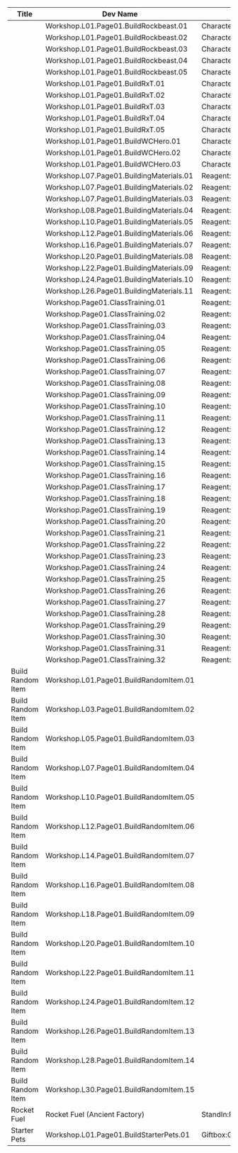 | Title | Dev Name | Item Granted | Quantity | Currency | Currency Sub Type | Price |
| ----- | -------- | ------------ | -------- | -------- | ----------------- | ----- |
|  | Workshop.L01.Page01.BuildRockbeast.01 | Character:Pet_R1_Rockbeast_Dark_T03 | -1 | GameItem | Reagent:Reagent_Pet_Rockbeast | 1 |
|  | Workshop.L01.Page01.BuildRockbeast.02 | Character:Pet_R1_Rockbeast_Fire_T03 | -1 | GameItem | Reagent:Reagent_Pet_Rockbeast | 1 |
|  | Workshop.L01.Page01.BuildRockbeast.03 | Character:Pet_R1_Rockbeast_Light_T03 | -1 | GameItem | Reagent:Reagent_Pet_Rockbeast | 1 |
|  | Workshop.L01.Page01.BuildRockbeast.04 | Character:Pet_R1_Rockbeast_Nature_T03 | -1 | GameItem | Reagent:Reagent_Pet_Rockbeast | 1 |
|  | Workshop.L01.Page01.BuildRockbeast.05 | Character:Pet_R1_Rockbeast_Water_T03 | -1 | GameItem | Reagent:Reagent_Pet_Rockbeast | 1 |
|  | Workshop.L01.Page01.BuildRxT.01 | Character:Warrior_SR2_Dark_RoboGuy_T05 | -1 | GameItem | Reagent:Reagent_RXT_Parts_Small | 100 |
|  | Workshop.L01.Page01.BuildRxT.02 | Character:Warrior_SR2_Fire_RoboGuy_T05 | -1 | GameItem | Reagent:Reagent_RXT_Parts_Small | 100 |
|  | Workshop.L01.Page01.BuildRxT.03 | Character:Warrior_SR2_Light_RoboGuy_T05 | -1 | GameItem | Reagent:Reagent_RXT_Parts_Small | 100 |
|  | Workshop.L01.Page01.BuildRxT.04 | Character:Warrior_SR2_Nature_RoboGuy_T05 | -1 | GameItem | Reagent:Reagent_RXT_Parts_Small | 100 |
|  | Workshop.L01.Page01.BuildRxT.05 | Character:Warrior_SR2_Water_RoboGuy_T05 | -1 | GameItem | Reagent:Reagent_RXT_Parts_Small | 100 |
|  | Workshop.L01.Page01.BuildWCHero.01 | Character:MartialArtist_SR2_Fire_TripleCombo_T04 | -1 | GameItem | Reagent:Reagent_WC_Hero_TripleCombo | 100 |
|  | Workshop.L01.Page01.BuildWCHero.02 | Character:MartialArtist_SR2_Nature_TripleCombo_T04 | -1 | GameItem | Reagent:Reagent_WC_Hero_TripleCombo | 100 |
|  | Workshop.L01.Page01.BuildWCHero.03 | Character:MartialArtist_SR2_Water_TripleCombo_T04 | -1 | GameItem | Reagent:Reagent_WC_Hero_TripleCombo | 100 |
|  | Workshop.L07.Page01.BuildingMaterials.01 | Reagent:Reagent_SupplyPoints_BuildingUpgrade | -1 | Other | LaborPoints | 200 |
|  | Workshop.L07.Page01.BuildingMaterials.02 | Reagent:Reagent_SupplyPoints_BuildingUpgrade | -1 | GameItem | Ore:Ore_Magicite | 10 |
|  | Workshop.L07.Page01.BuildingMaterials.03 | Reagent:Reagent_SupplyPoints_BuildingUpgrade | 1 | Other | LaborPoints | 100 |
|  | Workshop.L08.Page01.BuildingMaterials.04 | Reagent:Reagent_SupplyPoints_BuildingUpgrade | 2 | Other | LaborPoints | 100 |
|  | Workshop.L10.Page01.BuildingMaterials.05 | Reagent:Reagent_SupplyPoints_BuildingUpgrade | 3 | Other | LaborPoints | 100 |
|  | Workshop.L12.Page01.BuildingMaterials.06 | Reagent:Reagent_SupplyPoints_BuildingUpgrade | 4 | Other | LaborPoints | 100 |
|  | Workshop.L16.Page01.BuildingMaterials.07 | Reagent:Reagent_SupplyPoints_BuildingUpgrade | 5 | Other | LaborPoints | 100 |
|  | Workshop.L20.Page01.BuildingMaterials.08 | Reagent:Reagent_SupplyPoints_BuildingUpgrade | 6 | Other | LaborPoints | 100 |
|  | Workshop.L22.Page01.BuildingMaterials.09 | Reagent:Reagent_SupplyPoints_BuildingUpgrade | 7 | Other | LaborPoints | 100 |
|  | Workshop.L24.Page01.BuildingMaterials.10 | Reagent:Reagent_SupplyPoints_BuildingUpgrade | 8 | Other | LaborPoints | 100 |
|  | Workshop.L26.Page01.BuildingMaterials.11 | Reagent:Reagent_SupplyPoints_BuildingUpgrade | 9 | Other | LaborPoints | 100 |
|  | Workshop.Page01.ClassTraining.01 | Reagent:Reagent_ClassTraining_Agility | 1 | GameItem | Reagent:Reagent_Misc_ShadowEssence | 1 |
|  | Workshop.Page01.ClassTraining.02 | Reagent:Reagent_ClassTraining_Agility | 1 | GameItem | Reagent:Reagent_Misc_ShadowEssence | 2 |
|  | Workshop.Page01.ClassTraining.03 | Reagent:Reagent_ClassTraining_Agility | 1 | GameItem | Reagent:Reagent_Misc_ShadowEssence | 3 |
|  | Workshop.Page01.ClassTraining.04 | Reagent:Reagent_ClassTraining_Agility | 1 | GameItem | Reagent:Reagent_Misc_ShadowEssence | 4 |
|  | Workshop.Page01.ClassTraining.05 | Reagent:Reagent_ClassTraining_Agility | 1 | GameItem | Reagent:Reagent_Misc_ShadowEssence | 4 |
|  | Workshop.Page01.ClassTraining.06 | Reagent:Reagent_ClassTraining_Agility | 1 | GameItem | Reagent:Reagent_Misc_ShadowEssence | 4 |
|  | Workshop.Page01.ClassTraining.07 | Reagent:Reagent_ClassTraining_Agility | 1 | GameItem | Reagent:Reagent_Misc_ShadowEssence | 5 |
|  | Workshop.Page01.ClassTraining.08 | Reagent:Reagent_ClassTraining_Agility | 1 | GameItem | Reagent:Reagent_Misc_ShadowEssence | 5 |
|  | Workshop.Page01.ClassTraining.09 | Reagent:Reagent_ClassTraining_Endurance | 1 | GameItem | Reagent:Reagent_Misc_ShadowEssence | 1 |
|  | Workshop.Page01.ClassTraining.10 | Reagent:Reagent_ClassTraining_Endurance | 1 | GameItem | Reagent:Reagent_Misc_ShadowEssence | 2 |
|  | Workshop.Page01.ClassTraining.11 | Reagent:Reagent_ClassTraining_Endurance | 1 | GameItem | Reagent:Reagent_Misc_ShadowEssence | 3 |
|  | Workshop.Page01.ClassTraining.12 | Reagent:Reagent_ClassTraining_Endurance | 1 | GameItem | Reagent:Reagent_Misc_ShadowEssence | 4 |
|  | Workshop.Page01.ClassTraining.13 | Reagent:Reagent_ClassTraining_Endurance | 1 | GameItem | Reagent:Reagent_Misc_ShadowEssence | 4 |
|  | Workshop.Page01.ClassTraining.14 | Reagent:Reagent_ClassTraining_Endurance | 1 | GameItem | Reagent:Reagent_Misc_ShadowEssence | 4 |
|  | Workshop.Page01.ClassTraining.15 | Reagent:Reagent_ClassTraining_Endurance | 1 | GameItem | Reagent:Reagent_Misc_ShadowEssence | 5 |
|  | Workshop.Page01.ClassTraining.16 | Reagent:Reagent_ClassTraining_Endurance | 1 | GameItem | Reagent:Reagent_Misc_ShadowEssence | 5 |
|  | Workshop.Page01.ClassTraining.17 | Reagent:Reagent_ClassTraining_Insight | 1 | GameItem | Reagent:Reagent_Misc_ShadowEssence | 1 |
|  | Workshop.Page01.ClassTraining.18 | Reagent:Reagent_ClassTraining_Insight | 1 | GameItem | Reagent:Reagent_Misc_ShadowEssence | 2 |
|  | Workshop.Page01.ClassTraining.19 | Reagent:Reagent_ClassTraining_Insight | 1 | GameItem | Reagent:Reagent_Misc_ShadowEssence | 3 |
|  | Workshop.Page01.ClassTraining.20 | Reagent:Reagent_ClassTraining_Insight | 1 | GameItem | Reagent:Reagent_Misc_ShadowEssence | 4 |
|  | Workshop.Page01.ClassTraining.21 | Reagent:Reagent_ClassTraining_Insight | 1 | GameItem | Reagent:Reagent_Misc_ShadowEssence | 4 |
|  | Workshop.Page01.ClassTraining.22 | Reagent:Reagent_ClassTraining_Insight | 1 | GameItem | Reagent:Reagent_Misc_ShadowEssence | 4 |
|  | Workshop.Page01.ClassTraining.23 | Reagent:Reagent_ClassTraining_Insight | 1 | GameItem | Reagent:Reagent_Misc_ShadowEssence | 5 |
|  | Workshop.Page01.ClassTraining.24 | Reagent:Reagent_ClassTraining_Insight | 1 | GameItem | Reagent:Reagent_Misc_ShadowEssence | 5 |
|  | Workshop.Page01.ClassTraining.25 | Reagent:Reagent_ClassTraining_Strength | 1 | GameItem | Reagent:Reagent_Misc_ShadowEssence | 1 |
|  | Workshop.Page01.ClassTraining.26 | Reagent:Reagent_ClassTraining_Strength | 1 | GameItem | Reagent:Reagent_Misc_ShadowEssence | 2 |
|  | Workshop.Page01.ClassTraining.27 | Reagent:Reagent_ClassTraining_Strength | 1 | GameItem | Reagent:Reagent_Misc_ShadowEssence | 3 |
|  | Workshop.Page01.ClassTraining.28 | Reagent:Reagent_ClassTraining_Strength | 1 | GameItem | Reagent:Reagent_Misc_ShadowEssence | 4 |
|  | Workshop.Page01.ClassTraining.29 | Reagent:Reagent_ClassTraining_Strength | 1 | GameItem | Reagent:Reagent_Misc_ShadowEssence | 4 |
|  | Workshop.Page01.ClassTraining.30 | Reagent:Reagent_ClassTraining_Strength | 1 | GameItem | Reagent:Reagent_Misc_ShadowEssence | 4 |
|  | Workshop.Page01.ClassTraining.31 | Reagent:Reagent_ClassTraining_Strength | 1 | GameItem | Reagent:Reagent_Misc_ShadowEssence | 5 |
|  | Workshop.Page01.ClassTraining.32 | Reagent:Reagent_ClassTraining_Strength | 1 | GameItem | Reagent:Reagent_Misc_ShadowEssence | 5 |
| Build Random Item | Workshop.L01.Page01.BuildRandomItem.01 |  | 1 | Other | LaborPoints | 0 |
| Build Random Item | Workshop.L03.Page01.BuildRandomItem.02 |  | 1 | Other | LaborPoints | 50 |
| Build Random Item | Workshop.L05.Page01.BuildRandomItem.03 |  | 2 | Other | LaborPoints | 50 |
| Build Random Item | Workshop.L07.Page01.BuildRandomItem.04 |  | 3 | Other | LaborPoints | 50 |
| Build Random Item | Workshop.L10.Page01.BuildRandomItem.05 |  | 4 | Other | LaborPoints | 50 |
| Build Random Item | Workshop.L12.Page01.BuildRandomItem.06 |  | 5 | Other | LaborPoints | 50 |
| Build Random Item | Workshop.L14.Page01.BuildRandomItem.07 |  | 6 | Other | LaborPoints | 50 |
| Build Random Item | Workshop.L16.Page01.BuildRandomItem.08 |  | 7 | Other | LaborPoints | 50 |
| Build Random Item | Workshop.L18.Page01.BuildRandomItem.09 |  | 8 | Other | LaborPoints | 50 |
| Build Random Item | Workshop.L20.Page01.BuildRandomItem.10 |  | 9 | Other | LaborPoints | 50 |
| Build Random Item | Workshop.L22.Page01.BuildRandomItem.11 |  | 10 | Other | LaborPoints | 50 |
| Build Random Item | Workshop.L24.Page01.BuildRandomItem.12 |  | 11 | Other | LaborPoints | 50 |
| Build Random Item | Workshop.L26.Page01.BuildRandomItem.13 |  | 12 | Other | LaborPoints | 50 |
| Build Random Item | Workshop.L28.Page01.BuildRandomItem.14 |  | 13 | Other | LaborPoints | 50 |
| Build Random Item | Workshop.L30.Page01.BuildRandomItem.15 |  | 14 | Other | LaborPoints | 50 |
| Rocket Fuel | Rocket Fuel (Ancient Factory) | StandIn:RocketFuel | 1 | Other | LaborPoints | 50 |
| Starter Pets | Workshop.L01.Page01.BuildStarterPets.01 | Giftbox:GB_StarterPets | 1 | Other | LaborPoints | 12 |
